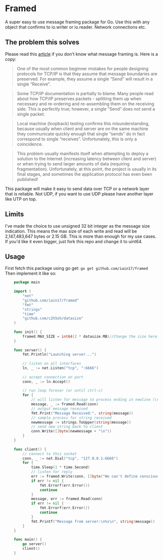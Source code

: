 # Framed
A super easy to use message framing package for Go. Use this with any object that confirms to io.writer or io.reader. Network connections etc.

## The problem this solves
Please read this [article](https://blog.stephencleary.com/2009/04/message-framing.html) if you don't know what message framing is.
Here is a copy:
> One of the most common beginner mistakes for people designing protocols for TCP/IP is that they assume that message boundaries are preserved. For example, they assume a single “Send” will result in a single “Receive”.

> Some TCP/IP documentation is partially to blame. Many people read about how TCP/IP preserves packets - splitting them up when necessary and re-ordering and re-assembling them on the receiving side. This is perfectly true; however, a single “Send” does not send a single packet.

> Local machine (loopback) testing confirms this misunderstanding, because usually when client and server are on the same machine they communicate quickly enough that single “sends” do in fact correspond to single “receives”. Unfortunately, this is only a coincidence.

> This problem usually manifests itself when attempting to deploy a solution to the Internet (increasing latency between client and server) or when trying to send larger amounts of data (requiring fragmentation). Unfortunately, at this point, the project is usually in its final stages, and sometimes the application protocol has even been published!

This package will make it easy to send data over TCP or a network layer that is reliable. Not UDP, if you want to use UDP please have another layer like UTP on top.


## Limits
I've made the choice to use unsigned 32 bit integer as the message size indication. This means the max size of each write and read will be 2,147,483,647 bytes or 2.15 GB.
This is more than enough for my use cases. If you'd like it even bigger, just fork this repo and change it to uint64.

## Usage
First fetch this package using go get: ```go get github.com/iain17/framed```
Then implement it like so:
```go
    package main
    
    import (
    	"net"
    	"github.com/iain17/framed"
    	"fmt"
    	"strings"
    	"time"
    	"github.com/c2h5oh/datasize"
    )
    
    func init() {
    	framed.MAX_SIZE = int64(2 * datasize.MB)//Change the size here. Represented in bytes.
    }
    
    func server() {
    	fmt.Println("Launching server...")
    
    	// listen on all interfaces
    	ln, _ := net.Listen("tcp", ":6666")
    
    	// accept connection on port
    	conn, _ := ln.Accept()
    
    	// run loop forever (or until ctrl-c)
    	for {
    		// will listen for message to process ending in newline (\n)
    		message, _ := framed.Read(conn)
    		// output message received
    		fmt.Print("Message Received:", string(message))
    		// sample process for string received
    		newmessage := strings.ToUpper(string(message))
    		// send new string back to client
    		conn.Write([]byte(newmessage + "\n"))
    	}
    }
    
    func client() {
    	// connect to this socket
    	conn, _ := net.Dial("tcp", "127.0.0.1:6666")
    	for {
    		time.Sleep(1 * time.Second)
    		// listen for reply
    		err := framed.Write(conn, []byte("We can't define consciousness because consciousness does not exist.\nHumans fancy that there's something special about the way we perceive the world,\nand yet we live in loops as tight and as closed as the hosts do, seldom questioning our choices, content,\nfor the most part, to be told what to do next.\n- Dr. Ford\n\n"))
    		if err != nil {
    			fmt.Errorf(err.Error())
    			continue
    		}
    		message, err := framed.Read(conn)
    		if err != nil {
    			fmt.Errorf(err.Error())
    			continue
    		}
    		fmt.Printf("Message from server:\n%s\n", string(message))
    	}
    }
    
    func main() {
    	go server()
    	client()
    }
```
